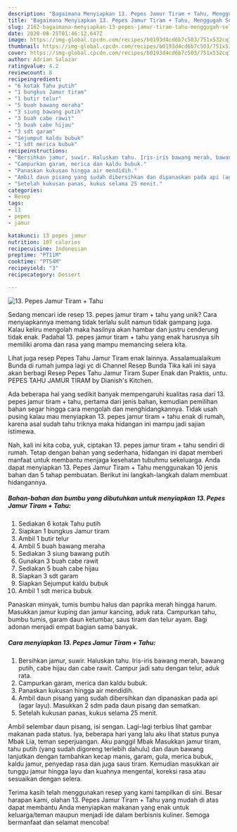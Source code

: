 ```yaml
---
description: "Bagaimana Menyiapkan 13. Pepes Jamur Tiram + Tahu, Menggugah Selera"
title: "Bagaimana Menyiapkan 13. Pepes Jamur Tiram + Tahu, Menggugah Selera"
slug: 2162-bagaimana-menyiapkan-13-pepes-jamur-tiram-tahu-menggugah-selera
date: 2020-08-25T01:46:12.647Z
image: https://img-global.cpcdn.com/recipes/b0193d4cd6b7c503/751x532cq70/13-pepes-jamur-tiram-tahu-foto-resep-utama.jpg
thumbnail: https://img-global.cpcdn.com/recipes/b0193d4cd6b7c503/751x532cq70/13-pepes-jamur-tiram-tahu-foto-resep-utama.jpg
cover: https://img-global.cpcdn.com/recipes/b0193d4cd6b7c503/751x532cq70/13-pepes-jamur-tiram-tahu-foto-resep-utama.jpg
author: Adrian Salazar
ratingvalue: 4.2
reviewcount: 8
recipeingredient:
- "6 kotak Tahu putih"
- "1 bungkus Jamur tiram"
- "1 butir telur"
- "5 buah bawang meraha"
- "3 siung bawang putih"
- "3 buah cabe rawit"
- "5 buah cabe hijau"
- "3 sdt garam"
- "Sejumput kaldu bubuk"
- "1 sdt merica bubuk"
recipeinstructions:
- "Bersihkan jamur, suwir. Haluskan tahu. Iris-iris bawang merah, bawang putih, cabe hijau dan cabe rawit. Campur jadi satu dengan telur, aduk rata."
- "Campurkan garam, merica dan kaldu bubuk."
- "Panaskan kukusan hingga air mendidih."
- "Ambil daun pisang yang sudah dibersihkan dan dipanaskan pada api (agar layu). Masukkan 2 sdm pada daun pisang dan sematkan."
- "Setelah kukusan panas, kukus selama 25 menit."
categories:
- Resep
tags:
- 13
- pepes
- jamur

katakunci: 13 pepes jamur 
nutrition: 107 calories
recipecuisine: Indonesian
preptime: "PT11M"
cooktime: "PT54M"
recipeyield: "3"
recipecategory: Dessert

---
```



![13. Pepes Jamur Tiram + Tahu](https://img-global.cpcdn.com/recipes/b0193d4cd6b7c503/751x532cq70/13-pepes-jamur-tiram-tahu-foto-resep-utama.jpg)

Sedang mencari ide resep 13. pepes jamur tiram + tahu yang unik? Cara menyiapkannya memang tidak terlalu sulit namun tidak gampang juga. Kalau keliru mengolah maka hasilnya akan hambar dan justru cenderung tidak enak. Padahal 13. pepes jamur tiram + tahu yang enak harusnya sih memiliki aroma dan rasa yang mampu memancing selera kita.

Lihat juga resep Pepes Tahu Jamur Tiram enak lainnya. Assalamualaikum Bunda di rumah jumpa lagi yc di Channel Resep Bunda Tika kali ini saya akan berbagi Resep Pepes Tahu Jamur Tiram Super Enak dan Praktis, untu. PEPES TAHU JAMUR TIRAM by Dianish&#39;s Kitchen.

Ada beberapa hal yang sedikit banyak mempengaruhi kualitas rasa dari 13. pepes jamur tiram + tahu, pertama dari jenis bahan, kemudian pemilihan bahan segar hingga cara mengolah dan menghidangkannya. Tidak usah pusing kalau mau menyiapkan 13. pepes jamur tiram + tahu enak di rumah, karena asal sudah tahu triknya maka hidangan ini mampu jadi sajian istimewa.


Nah, kali ini kita coba, yuk, ciptakan 13. pepes jamur tiram + tahu sendiri di rumah. Tetap dengan bahan yang sederhana, hidangan ini dapat memberi manfaat untuk membantu menjaga kesehatan tubuhmu sekeluarga. Anda dapat menyiapkan 13. Pepes Jamur Tiram + Tahu menggunakan 10 jenis bahan dan 5 tahap pembuatan. Berikut ini langkah-langkah dalam membuat hidangannya.

<!--inarticleads1-->

##### Bahan-bahan dan bumbu yang dibutuhkan untuk menyiapkan 13. Pepes Jamur Tiram + Tahu:

1. Sediakan 6 kotak Tahu putih
1. Siapkan 1 bungkus Jamur tiram
1. Ambil 1 butir telur
1. Ambil 5 buah bawang meraha
1. Sediakan 3 siung bawang putih
1. Gunakan 3 buah cabe rawit
1. Sediakan 5 buah cabe hijau
1. Siapkan 3 sdt garam
1. Siapkan Sejumput kaldu bubuk
1. Ambil 1 sdt merica bubuk


Panaskan minyak, tumis bumbu halus dan paprika merah hingga harum. Masukkan jamur kuping dan jamur kancing, aduk rata. Campurkan tahu, bumbu tumis, garam daun ketumbar, saus tiram dan telur ayam. Bagi adonan menjadi empat bagian sama banyak. 

<!--inarticleads2-->

##### Cara menyiapkan 13. Pepes Jamur Tiram + Tahu:

1. Bersihkan jamur, suwir. Haluskan tahu. Iris-iris bawang merah, bawang putih, cabe hijau dan cabe rawit. Campur jadi satu dengan telur, aduk rata.
1. Campurkan garam, merica dan kaldu bubuk.
1. Panaskan kukusan hingga air mendidih.
1. Ambil daun pisang yang sudah dibersihkan dan dipanaskan pada api (agar layu). Masukkan 2 sdm pada daun pisang dan sematkan.
1. Setelah kukusan panas, kukus selama 25 menit.


Ambil selembar daun pisang, isi sengan. Lagi-lagi terbius lihat gambar makanan pada status. Iya, beberapa hari yang lalu aku lihat status punya Mbak Lia, teman seperjuangan. Aku panggil Mbak Masukkan jamur tiram, tahu putih (yang sudah digoreng terlebih dahulu) dan daun bawang lanjutkan dengan tambahkan kecap manis, garam, gula, merica bubuk, kaldu jamur, penyedap rasa dan juga saus tiram. Kemudian masukkan air tunggu jamur hingga layu dan kuahnya mengental, koreksi rasa atau sesuaikan dengan selera. 

Terima kasih telah menggunakan resep yang kami tampilkan di sini. Besar harapan kami, olahan 13. Pepes Jamur Tiram + Tahu yang mudah di atas dapat membantu Anda menyiapkan makanan yang enak untuk keluarga/teman maupun menjadi ide dalam berbisnis kuliner. Semoga bermanfaat dan selamat mencoba!
